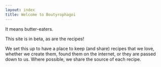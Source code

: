 ```yaml
---
layout: index
title: Welcome to Boutyrophagoi
---
```


It means butter-eaters.

This site is in beta, as are the recipes!

We set this up to have a place to keep (and share) recipes that we love, whether we create them, found them on the internet, or they are passed down to us. Where possible, we share the source of each recipe.
